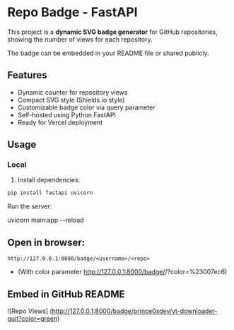 # Repo Badge - FastAPI

This project is a **dynamic SVG badge generator** for GitHub repositories, showing the number of views for each repository.  

The badge can be embedded in your README file or shared publicly.

## Features

- Dynamic counter for repository views
- Compact SVG style (Shields.io style)
- Customizable badge color via query parameter
- Self-hosted using Python FastAPI
- Ready for Vercel deployment

## Usage

### Local

1. Install dependencies:

```bash
pip install fastapi uvicorn
```
Run the server:

uvicorn main:app --reload


## Open in browser:

    http://127.0.0.1:8000/badge/<username>/<repo>

- (With color parameter
http://127.0.0.1:8000/badge/<username>/<repo>?color=%23007ec6)

## Embed in GitHub README
 
![Repo Views]            (http://127.0.0.1:8000/badge/prince0xdev/yt-downloader-guit?color=green)